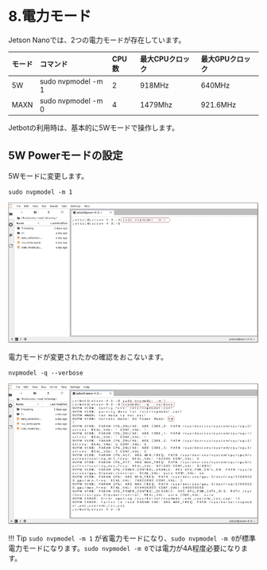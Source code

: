 # 8.電力モード

Jetson Nanoでは、2つの電力モードが存在しています。

|モード|コマンド|CPU数|最大CPUクロック|最大GPUクロック|
|:--|:--|:--|:--|:--|
|5W|sudo nvpmodel -m 1|2|918MHz|640MHz|
|MAXN|sudo nvpmodel -m 0|4|1479Mhz|921.6MHz| 

Jetbotの利用時は、基本的に5Wモードで操作します。

## 5W Powerモードの設定

5Wモードに変更します。

```
sudo nvpmodel -m 1
```

![](./img/powermode001.jpg)


電力モードが変更されたかの確認をおこないます。

```
nvpmodel -q --verbose
```

![](./img/powermode002.jpg)


!!! Tip
	`sudo nvpmodel -m 1` が省電力モードになり、`sudo nvpmodel -m 0`が標準電力モードになります。`sudo nvpmodel -m 0`では電力が4A程度必要になります。